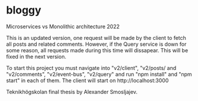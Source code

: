 # bloggy
 Microservices vs Monolithic architecture 2022
 
This is an updated version, one request will be made by the client to fetch all posts and related comments. However, if the Query service is down for some reason, all  requests made during this time will dissapear. This will be fixed in the next version.

To start this project you must navigate into "v2/client", "v2/posts/ and "v2/comments", "v2/event-bus", "v2/query" and run "npm install" and "npm start" in each of them. The client will start on http://localhost:3000

Teknikhögskolan final thesis by Alexander Smosljajev.
